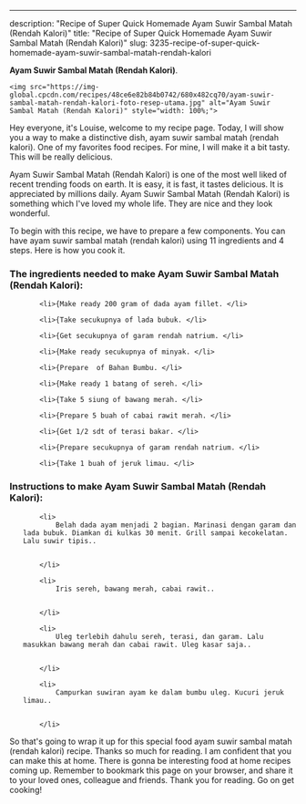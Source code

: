 ---
description: "Recipe of Super Quick Homemade Ayam Suwir Sambal Matah (Rendah Kalori)"
title: "Recipe of Super Quick Homemade Ayam Suwir Sambal Matah (Rendah Kalori)"
slug: 3235-recipe-of-super-quick-homemade-ayam-suwir-sambal-matah-rendah-kalori

<p>
	<strong>Ayam Suwir Sambal Matah (Rendah Kalori)</strong>. 
	
</p>
<p>
	
	<img src="https://img-global.cpcdn.com/recipes/48ce6e82b84b0742/680x482cq70/ayam-suwir-sambal-matah-rendah-kalori-foto-resep-utama.jpg" alt="Ayam Suwir Sambal Matah (Rendah Kalori)" style="width: 100%;">
	
	
</p>
<p>
	Hey everyone, it's Louise, welcome to my recipe page. Today, I will show you a way to make a distinctive dish, ayam suwir sambal matah (rendah kalori). One of my favorites food recipes. For mine, I will make it a bit tasty. This will be really delicious.
</p>
	
<p>
	Ayam Suwir Sambal Matah (Rendah Kalori) is one of the most well liked of recent trending foods on earth. It is easy, it is fast, it tastes delicious. It is appreciated by millions daily. Ayam Suwir Sambal Matah (Rendah Kalori) is something which I've loved my whole life. They are nice and they look wonderful.
</p>
<p>
	
</p>

<p>
To begin with this recipe, we have to prepare a few components. You can have ayam suwir sambal matah (rendah kalori) using 11 ingredients and 4 steps. Here is how you cook it.
</p>

<h3>The ingredients needed to make Ayam Suwir Sambal Matah (Rendah Kalori):</h3>

<ol>
	
		<li>{Make ready 200 gram of dada ayam fillet. </li>
	
		<li>{Take secukupnya of lada bubuk. </li>
	
		<li>{Get secukupnya of garam rendah natrium. </li>
	
		<li>{Make ready secukupnya of minyak. </li>
	
		<li>{Prepare  of Bahan Bumbu. </li>
	
		<li>{Make ready 1 batang of sereh. </li>
	
		<li>{Take 5 siung of bawang merah. </li>
	
		<li>{Prepare 5 buah of cabai rawit merah. </li>
	
		<li>{Get 1/2 sdt of terasi bakar. </li>
	
		<li>{Prepare secukupnya of garam rendah natrium. </li>
	
		<li>{Take 1 buah of jeruk limau. </li>
	
</ol>
<p>
	
</p>

<h3>Instructions to make Ayam Suwir Sambal Matah (Rendah Kalori):</h3>

<ol>
	
		<li>
			Belah dada ayam menjadi 2 bagian. Marinasi dengan garam dan lada bubuk. Diamkan di kulkas 30 menit. Grill sampai kecokelatan. Lalu suwir tipis..
			
			
		</li>
	
		<li>
			Iris sereh, bawang merah, cabai rawit..
			
			
		</li>
	
		<li>
			Uleg terlebih dahulu sereh, terasi, dan garam. Lalu masukkan bawang merah dan cabai rawit. Uleg kasar saja..
			
			
		</li>
	
		<li>
			Campurkan suwiran ayam ke dalam bumbu uleg. Kucuri jeruk limau..
			
			
		</li>
	
</ol>

<p>
	
</p>

<p>
	So that's going to wrap it up for this special food ayam suwir sambal matah (rendah kalori) recipe. Thanks so much for reading. I am confident that you can make this at home. There is gonna be interesting food at home recipes coming up. Remember to bookmark this page on your browser, and share it to your loved ones, colleague and friends. Thank you for reading. Go on get cooking!
</p>
